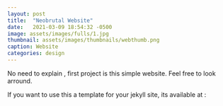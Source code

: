 ```yaml
---
layout: post
title:  "Neobrutal Website"
date:   2021-03-09 18:54:32 -0500
image: assets/images/fulls/1.jpg
thumbnail: assets/images/thumbnails/webthumb.png
caption: Website
categories: design
---
```

No need to explain , first project is this simple website. Feel free to look arround.

If you want to use this a template for your jekyll site, its available at : 

